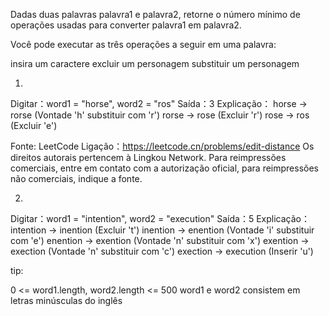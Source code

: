 Dadas duas palavras palavra1 e palavra2, retorne o número mínimo de operações usadas para converter palavra1 em palavra2.

Você pode executar as três operações a seguir em uma palavra:

insira um caractere
excluir um personagem
substituir um personagem

1. 

Digitar：word1 = "horse", word2 = "ros"
Saída：3
Explicação：
horse -> rorse (Vontade 'h' substituir com 'r')
rorse -> rose (Excluir 'r')
rose -> ros (Excluir 'e')

Fonte: LeetCode
Ligação：https://leetcode.cn/problems/edit-distance
Os direitos autorais pertencem à Lingkou Network. Para reimpressões comerciais, entre em contato com a autorização oficial, para reimpressões não comerciais, indique a fonte.

2. 

Digitar：word1 = "intention", word2 = "execution"
Saída：5
Explicação：
intention -> inention (Excluir 't')
inention -> enention (Vontade 'i' substituir com 'e')
enention -> exention (Vontade 'n' substituir com 'x')
exention -> exection (Vontade 'n' substituir com 'c')
exection -> execution (Inserir 'u')

tip:

0 <= word1.length, word2.length <= 500
word1 e word2 consistem em letras minúsculas do inglês